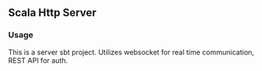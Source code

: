 ## Scala Http Server

### Usage

This is a server sbt project.
Utilizes websocket for real time communication, REST API for auth.

